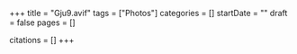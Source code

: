 +++
title = "Gju9.avif"
tags = ["Photos"]
categories = []
startDate = ""
draft = false
pages = []

citations = []
+++
